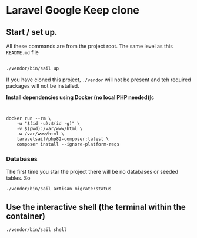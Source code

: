 # Laravel Google Keep clone

## Start / set up.

All these commands are from the project root. The same level as this `README.md` file

```bash

./vendor/bin/sail up

```

If you have cloned this project, `./vendor` will not be present and teh required packages will not be installed.

**Install dependencies using Docker (no local PHP needed)**∫c

```:bash


docker run --rm \
    -u "$(id -u):$(id -g)" \
    -v $(pwd):/var/www/html \
    -w /var/www/html \
    laravelsail/php82-composer:latest \
    composer install --ignore-platform-reqs
```

### Databases

The first time you star the project there will be no databases or seeded tables. So

```:bash
./vendor/bin/sail artisan migrate:status
```

## Use the interactive shell (the terminal within the container)

```:bash
./vendor/bin/sail shell
```
